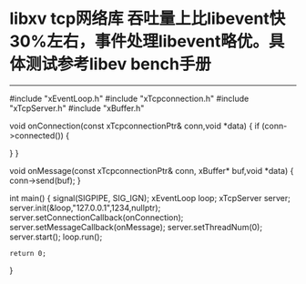 
libxv tcp网络库 吞吐量上比libevent快30%左右，事件处理libevent略优。具体测试参考libev bench手册
=====
------
#include "xEventLoop.h"
#include "xTcpconnection.h"
#include "xTcpServer.h"
#include "xBuffer.h"

void onConnection(const xTcpconnectionPtr& conn,void *data)
{
  if (conn->connected())
  {
    
  }
}

void onMessage(const xTcpconnectionPtr& conn, xBuffer* buf,void *data)
{
  conn->send(buf);
}


int main()
{
	signal(SIGPIPE, SIG_IGN);
	xEventLoop loop;
	xTcpServer server;
	server.init(&loop,"127.0.0.1",1234,nullptr);
	server.setConnectionCallback(onConnection);
	server.setMessageCallback(onMessage);
	server.setThreadNum(0);
	server.start();
	loop.run();
	
	return 0;
}

